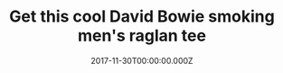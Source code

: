 ---
campaign-uuid: "c-0a5a5168-23ab-4ecd-a4e5-4f52292d04c4"
type: "Product"
category: "Music"
date: "2017-11-30T00:00:00.000Z"
end-date: "2017-12-21T00:00:00.000Z"
disable-form: false
is_promoted: false
has_entry_page: false
title: "Get this cool David Bowie smoking men's raglan tee"
competition-description: "We absolutely love this David Bowie raglan t-shirt, giving\
  \ us cool festival vibes even though it's getting cold outside! Style it with a\
  \ leather jacket for extra roughness."
banner-img: "nmemerch-main_image.jpg"
logo-left-href: "https://nmemerch.com/collections/david-bowie/products/david-bowie-smoking-mens-raglan-tee?variant=40429768773"
logo-left-image: "nmemerch-logo.jpg"
logo-left-title: "NME Merch"
has-winner: false
country-restrictions:
- "GB"
---